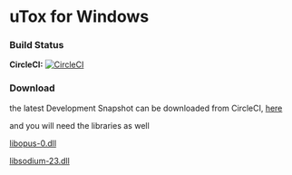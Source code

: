 # uTox for Windows

### Build Status

**CircleCI:** [![CircleCI](https://circleci.com/gh/zoff99/uTox/tree/zoff99%2Fwin_build.png?style=badge)](https://circleci.com/gh/zoff99/uTox/tree/zoff99%2Fwin_build)


### Download

the latest Development Snapshot can be downloaded from CircleCI, [here](https://circleci.com/api/v1/project/zoff99/uTox/latest/artifacts/0/$CIRCLE_ARTIFACTS/win_binaries/utox.exe?filter=successful&branch=zoff99%2Fwin_build)

and you will need the libraries as well

[libopus-0.dll](https://circleci.com/api/v1/project/zoff99/uTox/latest/artifacts/0/$CIRCLE_ARTIFACTS/win_binaries/libopus-0.dll?filter=successful&branch=zoff99%2Fwin_build)

[libsodium-23.dll](https://circleci.com/api/v1/project/zoff99/uTox/latest/artifacts/0/$CIRCLE_ARTIFACTS/win_binaries/libsodium-23.dll?filter=successful&branch=zoff99%2Fwin_build)
